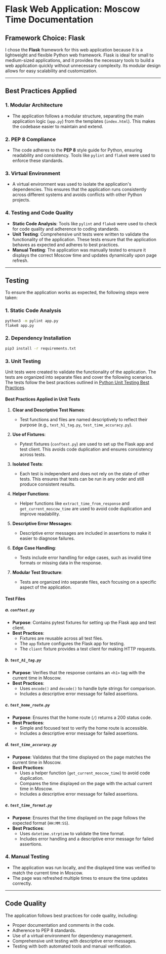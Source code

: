 # Flask Web Application: Moscow Time Documentation

## Framework Choice: Flask

I chose the **Flask** framework for this web application because it is a lightweight and flexible Python web framework. Flask is ideal for small to medium-sized applications, and it provides the necessary tools to build a web application quickly without unnecessary complexity. Its modular design allows for easy scalability and customization.

---

## Best Practices Applied

### 1. **Modular Architecture**

- The application follows a modular structure, separating the main application logic (`app.py`) from the templates (`index.html`). This makes the codebase easier to maintain and extend.

### 2. **PEP 8 Compliance**

- The code adheres to the **PEP 8** style guide for Python, ensuring readability and consistency. Tools like `pylint` and `flake8` were used to enforce these standards.

### 3. **Virtual Environment**

- A virtual environment was used to isolate the application's dependencies. This ensures that the application runs consistently across different systems and avoids conflicts with other Python projects.

### 4. **Testing and Code Quality**

- **Static Code Analysis**: Tools like `pylint` and `flake8` were used to check for code quality and adherence to coding standards.
- **Unit Testing**: Comprehensive unit tests were written to validate the functionality of the application. These tests ensure that the application behaves as expected and adheres to best practices.
- **Manual Testing**: The application was manually tested to ensure it displays the correct Moscow time and updates dynamically upon page refresh.

---

## Testing

To ensure the application works as expected, the following steps were taken:

### **1. Static Code Analysis**

```bash
python3 -m pylint app.py
flake8 app.py
```

### **2. Dependency Installation**

```bash
pip3 install -r requirements.txt
```

### **3. Unit Testing**

Unit tests were created to validate the functionality of the application. The tests are organized into separate files and cover the following scenarios. The tests follow the best practices outlined in [Python Unit Testing Best Practices](https://pytest-with-eric.com/introduction/python-unit-testing-best-practices/).

#### **Best Practices Applied in Unit Tests**

1. **Clear and Descriptive Test Names**:
   - Test functions and files are named descriptively to reflect their purpose (e.g., `test_h1_tag.py`, `test_time_accuracy.py`).

2. **Use of Fixtures**:
   - Pytest fixtures (`conftest.py`) are used to set up the Flask app and test client. This avoids code duplication and ensures consistency across tests.

3. **Isolated Tests**:
   - Each test is independent and does not rely on the state of other tests. This ensures that tests can be run in any order and still produce consistent results.

4. **Helper Functions**:
   - Helper functions like `extract_time_from_response` and `get_current_moscow_time` are used to avoid code duplication and improve readability.

5. **Descriptive Error Messages**:
   - Descriptive error messages are included in assertions to make it easier to diagnose failures.

6. **Edge Case Handling**:
   - Tests include error handling for edge cases, such as invalid time formats or missing data in the response.

7. **Modular Test Structure**:
   - Tests are organized into separate files, each focusing on a specific aspect of the application.

#### **Test Files**

##### **a. `conftest.py`**

- **Purpose**: Contains pytest fixtures for setting up the Flask app and test client.
- **Best Practices**:
  - Fixtures are reusable across all test files.
  - The `app` fixture configures the Flask app for testing.
  - The `client` fixture provides a test client for making HTTP requests.

##### **b. `test_h1_tag.py`**

- **Purpose**: Verifies that the response contains an `<h1>` tag with the current time in Moscow.
- **Best Practices**:
  - Uses `encode()` and `decode()` to handle byte strings for comparison.
  - Includes a descriptive error message for failed assertions.

##### **c. `test_home_route.py`**

- **Purpose**: Ensures that the home route (`/`) returns a 200 status code.
- **Best Practices**:
  - Simple and focused test to verify the home route is accessible.
  - Includes a descriptive error message for failed assertions.

##### **d. `test_time_accuracy.py`**

- **Purpose**: Validates that the time displayed on the page matches the current time in Moscow.
- **Best Practices**:
  - Uses a helper function (`get_current_moscow_time`) to avoid code duplication.
  - Compares the time displayed on the page with the actual current time in Moscow.
  - Includes a descriptive error message for failed assertions.

##### **e. `test_time_format.py`**

- **Purpose**: Ensures that the time displayed on the page follows the expected format (`HH:MM:SS`).
- **Best Practices**:
  - Uses `datetime.strptime` to validate the time format.
  - Includes error handling and a descriptive error message for failed assertions.

### **4. Manual Testing**

- The application was run locally, and the displayed time was verified to match the current time in Moscow.
- The page was refreshed multiple times to ensure the time updates correctly.

---

## Code Quality

The application follows best practices for code quality, including:

- Proper documentation and comments in the code.
- Adherence to PEP 8 standards.
- Use of a virtual environment for dependency management.
- Comprehensive unit testing with descriptive error messages.
- Testing with both automated tools and manual verification.
